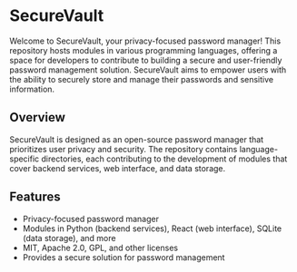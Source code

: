 # SecureVault

Welcome to SecureVault, your privacy-focused password manager! This repository hosts modules in various programming languages, offering a space for developers to contribute to building a secure and user-friendly password management solution. SecureVault aims to empower users with the ability to securely store and manage their passwords and sensitive information.

## Overview

SecureVault is designed as an open-source password manager that prioritizes user privacy and security. The repository contains language-specific directories, each contributing to the development of modules that cover backend services, web interface, and data storage.

## Features

- Privacy-focused password manager
- Modules in Python (backend services), React (web interface), SQLite (data storage), and more
- MIT, Apache 2.0, GPL, and other licenses
- Provides a secure solution for password management
